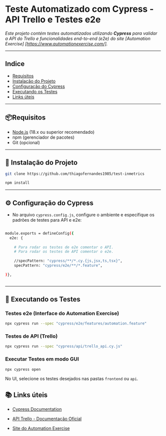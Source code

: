 # Teste Automatizado com Cypress - API Trello e Testes e2e #

*Este projeto contém testes automatizados utilizando **Cypress** para validar a API do Trello e funcionalidades end-to-end (e2e) do site [Automation Exercise] [https://www.automationexercise.com/].*

---
## Indice
- [Requisitos](#-requisitos)
- [Instalação do Projeto](#-instalação-do-projeto)
- [Configuração do Cypress](#️-configuração-do-cypress)
- [Executando os Testes](#-executando-os-testes)
- [Links úteis](#-links-úteis)
---
## 📦Requisitos

- [Node.js](https://nodejs.org/) (18.x ou superior recomendado) 
- npm (gerenciador de pacotes)
- Git (opcional)

---

## 🚀 Instalação do Projeto

```bash
git clone https://github.com/thiagofernandes1985/test-inmetrics

npm install
```

---

## ⚙️ Configuração do Cypress

- No arquivo ``cypress.config.js``, configure o ambiente e especifique os padrões de testes para API e e2e:

```bash

module.exports = defineConfig({
  e2e: {
    
    # Para rodar os testes de e2e comentar o API.
    # Para rodar os testes de API comentar o e2e.
    
    //specPattern: "cypress/**/*.cy.{js,jsx,ts,tsx}",
    specPattern: "cypress/e2e/**/*.feature",
    
)},
    
```

---

## 🧪 Executando os Testes

### Testes e2e (Interface do Automation Exercise)
```bash
npx cypress run --spec "cypress/e2e/features/automation.feature"
```
### Testes de API (Trello)
```bash
npx cypress run --spec "cypress/api/trello_api.cy.js"
```
### Executar Testes em modo GUI
```bash
npx cypress open
```
No UI, selecione os testes desejados nas pastas ``frontend`` ou ``api``.

## 📚 Links úteis

- [Cypress Documentation](https://docs.cypress.io/app/get-started/why-cypress)

- [API Trello - Documentação Oficial](https://trello.com/)

- [Site do Automation Exercise](https://www.automationexercise.com)

